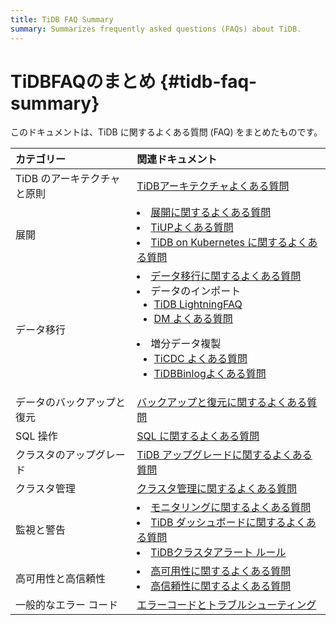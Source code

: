 ```yaml
---
title: TiDB FAQ Summary
summary: Summarizes frequently asked questions (FAQs) about TiDB.
---
```


# TiDBFAQのまとめ {#tidb-faq-summary}

このドキュメントは、TiDB に関するよくある質問 (FAQ) をまとめたものです。

| カテゴリー            | 関連ドキュメント                                                                                                                                                                                                                                                                                                                   |
| :--------------- | :------------------------------------------------------------------------------------------------------------------------------------------------------------------------------------------------------------------------------------------------------------------------------------------------------------------------- |
| TiDB のアーキテクチャと原則 | [TiDBアーキテクチャよくある質問](/faq/tidb-faq.md)                                                                                                                                                                                                                                                                                      |
| 展開               | <li>[展開に関するよくある質問](/faq/deploy-and-maintain-faq.md)</li><li> [TiUPよくある質問](/tiup/tiup-faq.md)</li><li> [TiDB on Kubernetes に関するよくある質問](https://docs.pingcap.com/tidb-in-kubernetes/stable/faq)</li>                                                                                                                         |
| データ移行            | <li>[データ移行に関するよくある質問](/faq/migration-tidb-faq.md)</li><li>データのインポート<ul><li>[TiDB LightningFAQ](/tidb-lightning/tidb-lightning-faq.md)</li><li> [DM よくある質問](/dm/dm-faq.md)</li></ul></li><li>増分データ複製<ul><li>[TiCDC よくある質問](/ticdc/ticdc-faq.md)</li><li> [TiDBBinlogよくある質問](/tidb-binlog/tidb-binlog-faq.md)</li></ul></li> |
| データのバックアップと復元    | [バックアップと復元に関するよくある質問](/faq/backup-and-restore-faq.md)                                                                                                                                                                                                                                                                      |
| SQL 操作           | [SQL に関するよくある質問](/faq/sql-faq.md)                                                                                                                                                                                                                                                                                          |
| クラスタのアップグレード     | [TiDB アップグレードに関するよくある質問](/faq/upgrade-faq.md)                                                                                                                                                                                                                                                                              |
| クラスタ管理           | [クラスタ管理に関するよくある質問](/faq/manage-cluster-faq.md)                                                                                                                                                                                                                                                                             |
| 監視と警告            | <li>[モニタリングに関するよくある質問](/faq/monitor-faq.md)</li><li> [TiDB ダッシュボードに関するよくある質問](/dashboard/dashboard-faq.md)</li><li> [TiDBクラスタアラート ルール](/alert-rules.md)</li>                                                                                                                                                               |
| 高可用性と高信頼性        | <li>[高可用性に関するよくある質問](/faq/high-availability-faq.md)</li><li> [高信頼性に関するよくある質問](/faq/high-reliability-faq.md)</li>                                                                                                                                                                                                           |
| 一般的なエラー コード      | [エラーコードとトラブルシューティング](/error-codes.md)                                                                                                                                                                                                                                                                                      |
